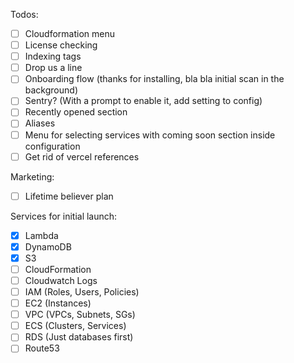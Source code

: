 Todos:

- [ ] Cloudformation menu
- [ ] License checking
- [ ] Indexing tags
- [ ] Drop us a line
- [ ] Onboarding flow (thanks for installing, bla bla initial scan in the background)
- [ ] Sentry? (With a prompt to enable it, add setting to config)
- [ ] Recently opened section
- [ ] Aliases
- [ ] Menu for selecting services with coming soon section inside configuration
- [ ] Get rid of vercel references

Marketing:

- [ ] Lifetime believer plan

Services for initial launch:

- [x] Lambda
- [x] DynamoDB
- [x] S3
- [ ] CloudFormation
- [ ] Cloudwatch Logs
- [ ] IAM (Roles, Users, Policies)
- [ ] EC2 (Instances)
- [ ] VPC (VPCs, Subnets, SGs)
- [ ] ECS (Clusters, Services)
- [ ] RDS (Just databases first)
- [ ] Route53
